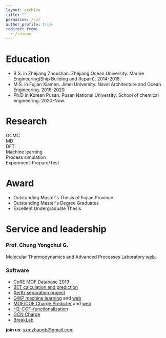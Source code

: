 ```yaml
---
layout: archive
title: ""
permalink: /cv/
author_profile: true
redirect_from:
  - /resume
---     
```


Education
======
* B.S. in Zhejiang Zhoushan. Zhejiang Ocean University. Marine Engineering(Ship Building and Repairi). 2014-2018.
* M.S. in Fujian Xiamen. Jimei University. Naval Architecture and Ocean Engineering. 2018-2020.
* Ph.D in Korean Pusan. Pusan National University. School of chemical engineering. 2020-Now.
                                               
         
Research     
======
 GCMC                  
 MD                        
 DFT              
 Machine learning                                                                                       
 Process simulation                         
 Experiment-Prepare/Test                                                                       
 
 Award     
======
* Outstanding Master's Thesis of Fujian Province
* Outstanding Master's Degree Graduates
* Excellent Undergraduate Thesis                                                                                  
  
Service and leadership
======      
### Prof. Chung Yongchul G.                                   
Molecular Thermodynamics and Advanced Processes Laboratory [web](https://sites.google.com/view/mtap-lab)。            

### Software                      
* [CoRE MOF Database 2019](https://zenodo.org/records/3677685#.XzqXbZMzY8M)                                                      
* [BET calculation and prediction](https://sesami-web.org/)                                           
* [Xe/Kr separation project](https://github.com/sxm13/Xe-Kr-Separation-Project)
* [GWP machine learning](https://github.com/sxm13/GWP-project) and [web](https://gwp-web-mtap-pnu.streamlit.app/)
* [MOF/COF Charge Predicter](https://github.com/sxm13/GCNCharges) and [web](https://gcn-charge-predicter-mtap.streamlit.app/)                                      
* [H2-COF-functionalization](https://github.com/sxm13/H2-COF-functionalization)
* [GCN Charge]()
* [BreakLab]()                                     

**join us**: sxmzhaogb@gmail.com                      
